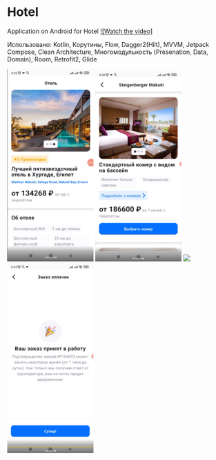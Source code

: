 # Hotel
Application on Android for Hotel
[![Watch the video]](https://disk.yandex.ru/i/xUISNpiVcaSivQ)

Использовано: Kotlin, Корутины, Flow, Dagger2(Hilt), MVVM, Jetpack Compose, Clean Architecture, Многомодульность (Presenation, Data, Domain), Room, Retrofit2, Glide

<img src="https://github.com/AlDz777/Hotel/blob/master/HotelScreen1.png" width="200" /> <img src="https://github.com/AlDz777/Hotel/blob/master/HotelScreen2.png" width="200" /> <img src="https://github.com/AlDz777Hotel/blob/master/HotelScreen3.png" width="200" /> <img src="https://github.com/AlDz777/Hotel/blob/master/HotelScreen4.png" width="200" />
